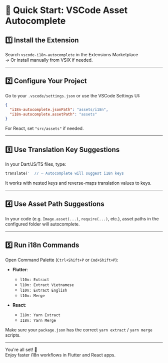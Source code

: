 # 🚀 Quick Start: VSCode Asset Autocomplete

## 1️⃣ Install the Extension

Search `vscode-i18n-autocomplete` in the Extensions Marketplace  
→ Or install manually from VSIX if needed.

---

## 2️⃣ Configure Your Project

Go to your `.vscode/settings.json` or use the VSCode Settings UI:

```json
{
  "i18n-autocomplete.jsonPath": "assets/i18n",
  "i18n-autocomplete.assetPath": "assets"
}
```

For React, set `"src/assets"` if needed.

---

## 3️⃣ Use Translation Key Suggestions

In your Dart/JS/TS files, type:

```dart
translate('  // ⇨ Autocomplete will suggest i18n keys
```

It works with nested keys and reverse-maps translation values to keys.

---

## 4️⃣ Use Asset Path Suggestions

In your code (e.g. `Image.asset(...)`, `require(...)`, etc.), asset paths in the configured folder will autocomplete.

---

## 5️⃣ Run i18n Commands

Open Command Palette (`Ctrl+Shift+P` or `Cmd+Shift+P`):

- **Flutter**:
  - `l10n: Extract`
  - `l10n: Extract Vietnamese`
  - `l10n: Extract English`
  - `l10n: Merge`

- **React**:
  - `I18n: Yarn Extract`
  - `I18n: Yarn Merge`

Make sure your `package.json` has the correct `yarn extract` / `yarn merge` scripts.

---

You're all set! 🎉  
Enjoy faster i18n workflows in Flutter and React apps.

